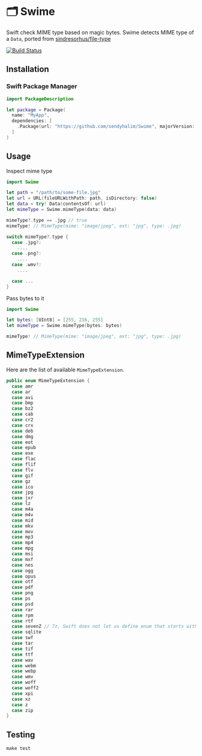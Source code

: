# 🗂 Swime
Swift check MIME type based on magic bytes. Swime detects MIME type of a `Data`, ported from [sindresorhus/file-type](https://github.com/sindresorhus/file-type)

[![Build Status](https://travis-ci.org/sendyhalim/Swime.svg?branch=master)](https://travis-ci.org/sendyhalim/Swime)

## Installation
### Swift Package Manager
```swift
import PackageDescription

let package = Package(
  name: "MyApp",
  dependencies: [
    .Package(url: "https://github.com/sendyhalim/Swime", majorVersion: 3)
  ]
)
```

## Usage

Inspect mime type

```swift
import Swime

let path = "/path/to/some-file.jpg"
let url = URL(fileURLWithPath: path, isDirectory: false)
let data = try! Data(contentsOf: url)
let mimeType = Swime.mimeType(data: data)

mimeType?.type == .jpg // true
mimeType! // MimeType(mime: "image/jpeg", ext: "jpg", type: .jpg)

switch mimeType?.type {
  case .jpg?:
    ....
  case .png?:
    ....
  case .wmv?:
    ....

  case ...
}
```

Pass bytes to it
```swift
import Swime

let bytes: [UInt8] = [255, 216, 255]
let mimeType = Swime.mimeType(bytes: bytes)

mimeType! // MimeType(mime: "image/jpeg", ext: "jpg", type: .jpg)
```

## MimeTypeExtension
Here are the list of available `MimeTypeExtension`.

```swift
public enum MimeTypeExtension {
  case amr
  case ar
  case avi
  case bmp
  case bz2
  case cab
  case cr2
  case crx
  case deb
  case dmg
  case eot
  case epub
  case exe
  case flac
  case flif
  case flv
  case gif
  case gz
  case ico
  case jpg
  case jxr
  case lz
  case m4a
  case m4v
  case mid
  case mkv
  case mov
  case mp3
  case mp4
  case mpg
  case msi
  case mxf
  case nes
  case ogg
  case opus
  case otf
  case pdf
  case png
  case ps
  case psd
  case rar
  case rpm
  case rtf
  case sevenZ // 7z, Swift does not let us define enum that starts with a digit
  case sqlite
  case swf
  case tar
  case tif
  case ttf
  case wav
  case webm
  case webp
  case wmv
  case woff
  case woff2
  case xpi
  case xz
  case z
  case zip
}
```

## Testing
```
make test
```

